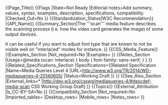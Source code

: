 {{Page_Title}}
{{Flags
|State=Not Ready
|Editorial notes=Add summary, values, syntax, examples, description, specifications, compatibility.
|Checked_Out=No
}}
{{Standardization_Status|W3C Recommendation}}
{{API_Name}}
{{Summary_Section|The '''scan''' media feature describes the scanning process (i.e. how the video card generates the image) of some output devices. 

It can be useful if you want to adjust font type that are known to not be visible well on "interlaced" modes for instance.
}}
{{CSS_Media_Feature}}
{{Examples_Section
|Not_required=No
|Examples=
}}
{{Notes_Section
|Usage=@media (scan: interlace) { body { font-family: sans-serif; } }
}}
{{Related_Specifications_Section
|Specifications={{Related Specification
|Name=Media Queries Level 4
|URL=http://www.w3.org/TR/2014/WD-mediaqueries-4-20140605/
|Status=Working Draft
}}
}}
{{See_Also_Section
|External_links=* [http://dev.w3.org/csswg/mediaqueries-4/#descdef-media-scan CSS Working Group Draft]
}}
{{Topics}}
{{External_Attribution
|Is_CC-BY-SA=No
}}
{{Compatibility_Section
|Not_required=No
|Imported_tables=
|Desktop_rows=
|Mobile_rows=
|Notes_rows=
}}